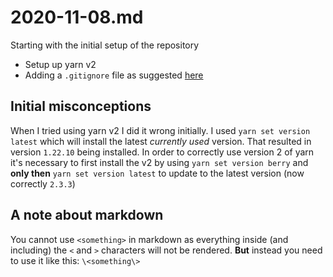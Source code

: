 # 2020-11-08.md

Starting with the initial setup of the repository

* Setup up yarn v2
* Adding a `.gitignore` file as suggested [here](https://yarnpkg.com/getting-started/qa#which-files-should-be-gitignored)

## Initial misconceptions

When I tried using yarn v2 I did it wrong initially.
I used `yarn set version latest` which will install the latest _currently used_ version.
That resulted in version `1.22.10` being installed.
In order to correctly use version 2 of yarn it's necessary to first install the v2 by using
`yarn set version berry` and **only then**
`yarn set version latest` to update to the latest version (now correctly `2.3.3`)

## A note about markdown

You cannot use `<something>` in markdown as everything inside (and including) the `<` and `>` characters will not be rendered.
**But** instead you need to use it like this: `\<something\>`
